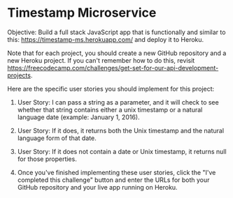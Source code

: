 # Timestamp Microservice

Objective: Build a full stack JavaScript app that is functionally and 
similar to this: https://timestamp-ms.herokuapp.com/ and deploy it to Heroku.

Note that for each project, you should create a new GitHub repository and a new Heroku project. 
If you can't remember how to do this, revisit https://freecodecamp.com/challenges/get-set-for-our-api-development-projects.

Here are the specific user stories you should implement for this project:

1. User Story: I can pass a string as a parameter, and it will check to see whether that string contains 
either a unix timestamp or a natural language date (example: January 1, 2016).

2. User Story: If it does, it returns both the Unix timestamp and the natural language form of that date.

3. User Story: If it does not contain a date or Unix timestamp, it returns null for those properties.

4. Once you've finished implementing these user stories, click the "I've completed this challenge" button and enter 
the URLs for both your GitHub repository and your live app running on Heroku.
